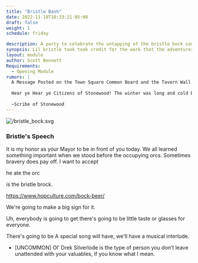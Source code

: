 ```yaml
---
title: "Bristle Bash"
date: 2022-11-10T10:33:21-05:00
draft: false
weight: 1
schedule: friday

description: A party to celebrate the untapping of the bristle bock complete with songs, a tasting, speeches and dancing.
synopsis: Lil bristle took took credit for the work that the adventurers did. He had the brewery name a beer after him. The whole town is invited to his a grand celebration to commemorate the victory that the town had over the orcs. Every attendee gets a big glass mug.
layout: module
author: Scott Bennett
Requirements: 
  - Opening Module 
rumors: |
  A Message Posted on the Town Square Common Board and the Tavern Wall
  
  Hear ye Hear ye Citizens of Stonewood! The winter was long and cold but the casks will flow in 3 weeks time! A new brew will be announced and named at Market Gathers beginning. The Stonewood Brewers Guild will have a representative on hand to deliver a speech and for the public tasting. All citizens and adventurers are welcome to attend. One of Stonewoods very one has a big birthday to celebrate too, so in Stonewood Dwarven fashion we shall drink to his age and health. Don't let these Bloody Fist threats shake you, our good Baron Hadukkel will be present to protect us! We will drink in his honor and repel this threat together.
  
  ~Scribe of Stonewood
---
```


![/bristle_bock.svg](/bristle_bock.svg "{width='10'}" )

### Bristle's Speech

It is my honor as your Mayor to be in front of you today. We all learned something important when we stood before the occupying orcs. Sometimes bravery does pay off. I want to accept 

he ate the orc

is the bristle brock.



https://www.hopculture.com/bock-beer/

 We're going to make a big sign for it. 

Uh, everybody is going to get there's going to be little taste or glasses for everyone. 

There's going to be A special song will have, we'll have a musical interlude.



- [UNCOMMON] Ol' Drek Silverlode is the type of person you don’t leave unattended with your valuables, if you know what I mean.
